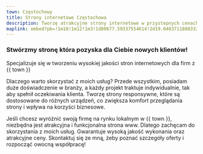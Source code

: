 ```yaml
---
town: Częstochowy
title: Strony internetowe Częstochowa
description: Tworzę atrakcyjne strony internetowe w przystepnych cenach dla firm z Częstochowy. Zadzwoń do mnie +48 788 660 190
maplink: embed?pb=!1m18!1m12!1m3!1d80677.59337554614!2d19.040371188833287!3d50.80940010765454!2m3!1f0!2f0!3f0!3m2!1i1024!2i768!4f13.1!3m3!1m2!1s0x4710b5c54e2ca8af%3A0x854f0d4d1a178236!2sCz%C4%99stochowa!5e0!3m2!1spl!2spl!4v1682840055795!5m2!1spl!2spl
---
```



### Stwórzmy stronę która pozyska dla Ciebie nowych klientów!

Specjalizuje się w tworzeniu wysokiej jakości stron internetowych dla firm z {{ town }}

Dlaczego warto skorzystać z moich usług? Przede wszystkim, posiadam duże doświadczenie w branży, a każdy projekt traktuje indywidualnie, tak aby spełnił oczekiwania klienta. Tworzę strony responsywne, które są dostosowane do różnych urządzeń, co zwiększa komfort przeglądania strony i wpływa na korzyści biznesowe.

Jeśli chcesz wyróżnić swoją firmę na rynku lokalnym w {{ town }}, niezbędna jest atrakcyjna i funkcjonalna strona www. Dlatego zachęcam do skorzystania z moich usług. Gwarantuje wysoką jakość wykonania oraz atrakcyjne ceny. Skontaktuj się ze mną, żeby poznać szczegóły oferty i rozpocząć owocną współpracę!
